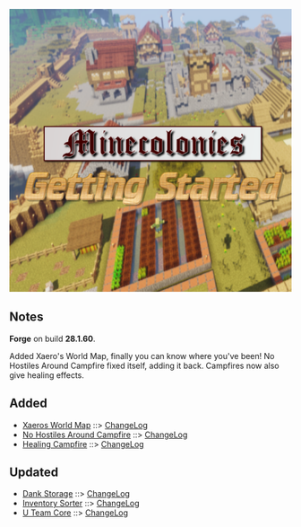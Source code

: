 ![MCGS LOGO](https://github.com/kreezxil/kreezcraft.com/blob/master/mcgs%20logo.png)

## Notes
**Forge** on build **28.1.60**.

Added Xaero's World Map, finally you can know where you've been!
No Hostiles Around Campfire fixed itself, adding it back.
Campfires now also give healing effects.

## Added
- [Xaeros World Map](https://www.curseforge.com/minecraft/mc-mods/xaeros-world-map) ::> [ChangeLog](https://www.curseforge.com/minecraft/mc-mods/xaeros-world-map/files/2784227)
- [No Hostiles Around Campfire](https://www.curseforge.com/minecraft/mc-mods/no-hostiles-around-campfire) ::> [ChangeLog](https://www.curseforge.com/minecraft/mc-mods/no-hostiles-around-campfire/files/2811277)
- [Healing Campfire](https://www.curseforge.com/minecraft/mc-mods/healing-campfire) ::> [ChangeLog](https://www.curseforge.com/minecraft/mc-mods/healing-campfire/files/2811607)

## Updated
- [Dank Storage](https://www.curseforge.com/minecraft/mc-mods/dank-storage) ::> [ChangeLog](https://www.curseforge.com/minecraft/mc-mods/dank-storage/files/2811307)
- [Inventory Sorter](https://www.curseforge.com/minecraft/mc-mods/inventory-sorter) ::> [ChangeLog](https://www.curseforge.com/minecraft/mc-mods/inventory-sorter/files/2811170)
- [U Team Core](https://www.curseforge.com/minecraft/mc-mods/u-team-core) ::> [ChangeLog](https://www.curseforge.com/minecraft/mc-mods/u-team-core/files/2811353)
